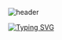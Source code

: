 ![header](https://capsule-render.vercel.app/api?type=waving&color=333&height=200&section=header&text=Jaehan%20Choi&fontColor=FFFB7C80&fontSize=80&fontAlign=50&fontAlignY=35)

[![Typing SVG](https://readme-typing-svg.demolab.com?font=Nunito&weight=500&size=27&duration=2500&pause=1000&color=82ACF9&center=true&vCenter=true&width=600&lines=Firmware+Engineer;Software+Engineer;React-Native+Developer+;C+%7C+C%23+%7C+TypeScript+%7C+More;🇰🇷++++Korean++++🇰🇷)](https://github.com/dev-jaehan)
